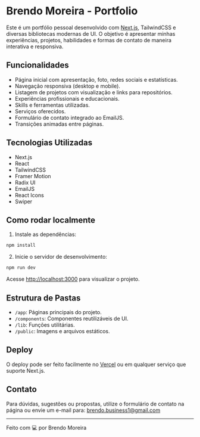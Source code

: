 # Brendo Moreira - Portfolio

Este é um portfólio pessoal desenvolvido com [Next.js](https://nextjs.org), TailwindCSS e diversas bibliotecas modernas de UI. O objetivo é apresentar minhas experiências, projetos, habilidades e formas de contato de maneira interativa e responsiva.

## Funcionalidades

- Página inicial com apresentação, foto, redes sociais e estatísticas.
- Navegação responsiva (desktop e mobile).
- Listagem de projetos com visualização e links para repositórios.
- Experiências profissionais e educacionais.
- Skills e ferramentas utilizadas.
- Serviços oferecidos.
- Formulário de contato integrado ao EmailJS.
- Transições animadas entre páginas.

## Tecnologias Utilizadas

- Next.js
- React
- TailwindCSS
- Framer Motion
- Radix UI
- EmailJS
- React Icons
- Swiper

## Como rodar localmente

1. Instale as dependências:

```bash
npm install
```

2. Inicie o servidor de desenvolvimento:

```bash
npm run dev
```

Acesse [http://localhost:3000](http://localhost:3000) para visualizar o projeto.

## Estrutura de Pastas

- `/app`: Páginas principais do projeto.
- `/components`: Componentes reutilizáveis de UI.
- `/lib`: Funções utilitárias.
- `/public`: Imagens e arquivos estáticos.

## Deploy

O deploy pode ser feito facilmente no [Vercel](https://vercel.com/) ou em qualquer serviço que suporte Next.js.

## Contato

Para dúvidas, sugestões ou propostas, utilize o formulário de contato na página ou envie um e-mail para: brendo.business1@gmail.com

---

Feito com 💻 por Brendo Moreira
